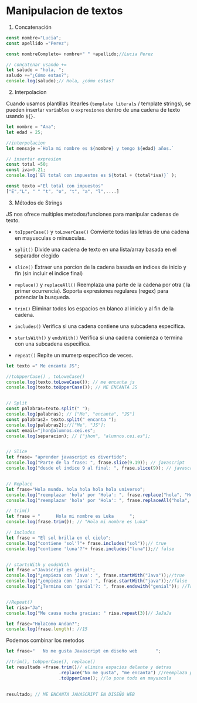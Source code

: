 # Manipulacion de textos

1. Concatenación
```js
const nombre="Lucia";
const apellido ="Perez";

const nombreCompleto= nombre+" " +apellido;//Lucia Perez

// concatenar usando +=
let saludo = "hola, ";
saludo +="¿Cómo estas?";
console.log(saludo);// Hola, ¿cómo estas?
```

2. Interpolacion

Cuando usamos plantillas litearles (`template literals` / template strings), se pueden insertar `variables` o `expresiones` dentro de una cadena de texto usando `${}`.

```js
let nombre = "Ana";
let edad = 25;

//interpolacion
let mensaje =`Hola mi nombre es ${nombre} y tengo ${edad} años.` 

// insertar expresion
const total =50;
const iva=0.21;
console.log(`El total con impuestos es ${total + (total*iva)}` );

const texto ="El total con impuestos"
["E","L", " " "t", "o", "t", "a", "l",....]
```

3. Métodos de Strings

JS nos ofrece multiples metodos/funciones para manipular cadenas de texto.

- `toIpperCase()` y `toLowerCase()`
Convierte todas las letras de una cadena en mayusculas o minusculas.

- `split()` 
Divide una cadena de texto en una lista/array basada en el separador elegido

- `slice()`
Extraer una porcion de la cadena basada en indices de inicio y fin (sin incluir el indice final)

- `replace()` y `replaceAll()` 
Reemplaza una parte de la cadena por otra ( la primer ocurrencia).
Soporta expresiones regulares (regex) para potenciar la busqueda.

- `trim()`
Eliminar todos los espacios en blanco al inicio y al fin de la cadena. 

- `includes()`
Verifica si una cadena contiene una subcadena especifica.

- `startsWith()` y `endsWith()`
Verifica si una cadena comienza o termina con una subcadena especifica.

- `repeat()`
Repite un mumerp especifico de veces. 

```js
let texto =" Me encanta JS";

//toUpperCase() , toLoweCase()
console.log(texto.toLoweCase()); // me encanta js
console.log(texto.toUpperCase()); // ME ENCANTA JS


// Split
const palabras=texto.split(" ");
console.log(palabras); // ["Me", "encanta", "JS"]
const palabras2= texto.split(" encanta ");
console.log(palabras2);//["Me", "JS"];
const email="jhon@alumnos.cei.es";
console.log(separacion); // ["jhon", "alumnos.cei.es"];


// Slice
let frase= "aprender javascript es divertido";
console.log("Parte de la frase: ", frase.slice(9.19)); // javascript
console.log("desde el indice 9 al final: ", frase.slice(9)); // javascript es divertido


// Replace
let frase="Hola mundo. hola hola hola hola universo";
console.log("reemplazar 'hola' por 'Hola': ", frase.replace("hola", "Hola")); // cambia la primera que encuentre
console.log("reemplazar 'hola' por 'Hola': ", frase.replaceAll("hola", "HOLA")); // cambia todos "hola" por "HOLA"

// trim()
let frase = "      Hola mi nombre es Luka      ";
console.log(frase.trim()); // "Hola mi nombre es Luka"

// includes
let frase = "El sol brilla en el cielo";
console.log("contiene 'sol'?"+ frase.includes("sol"));// true
console.log("contiene 'luna'?"+ frase.includes("luna"));// false


// startsWith y endsWith
let frase ="Javascript es genial";
console.log("¿empieza con 'Java': ", frase.startWith("Java"));//true
console.log("¿empieza con 'Java': ", frase.startWith("java"));//false
console.log("¿Termina con 'genial'?: ", frase.endswith("genial")); //True


//Repeat()
let risa="Ja";
console.log("Me causa mucha gracias: " risa.repeat(3))// JaJaJa

let frase="HolaComo Andan?";
console.log(frase.length); //15
```

Podemos combinar los metodos 

```js
let frase="   No me gusta Javascript en diseño web       ";

//trim(), toUpperCase(), replace()
let resultado =frase.trim()// elimina espacios delante y detras
                    .replace("No me gusta", "me encanta") //reemplaza palabras
                    .toUpperCase(); //lo pone todo en mayuscula
                    

resultado; // ME ENCANTA JAVASCRIPT EN DISEÑO WEB


```